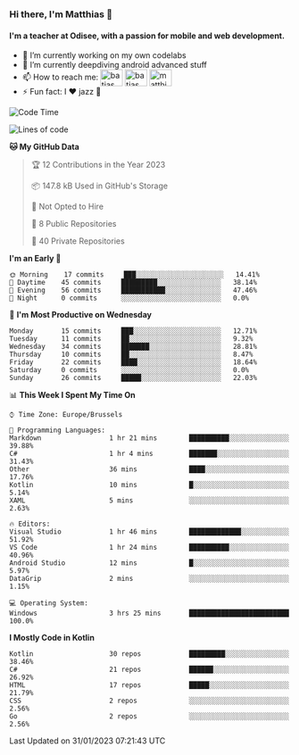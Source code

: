 ### Hi there, I'm Matthias 👋

#### I'm a teacher at Odisee, with a passion for mobile and web development.

- 🔭 I’m currently working on my own codelabs
- 🌱 I’m currently deepdiving android advanced stuff
- 📫 How to reach me: <a href="https://dev.to/batjas" target="_blank"><img align="center" src="https://raw.githubusercontent.com/rahuldkjain/github-profile-readme-generator/master/src/images/icons/Social/devto.svg" alt="batjas" height="30" width="40" /></a>
<a href="https://twitter.com/batjas" target="_blank"><img align="center" src="https://raw.githubusercontent.com/rahuldkjain/github-profile-readme-generator/master/src/images/icons/Social/twitter.svg" alt="batjas" height="30" width="40" /></a>
<a href="https://linkedin.com/in/matthiasdruwé" target="_blank"><img align="center" src="https://raw.githubusercontent.com/rahuldkjain/github-profile-readme-generator/master/src/images/icons/Social/linked-in-alt.svg" alt="matthiasdruwé" height="30" width="40" /></a>
- ⚡ Fun fact: I ❤ jazz 🎷


<!--START_SECTION:waka-->
![Code Time](http://img.shields.io/badge/Code%20Time-637%20hrs%2021%20mins-blue)

![Lines of code](https://img.shields.io/badge/From%20Hello%20World%20I%27ve%20Written-220%20Thousand%20lines%20of%20code-blue)

**🐱 My GitHub Data** 

> 🏆 12 Contributions in the Year 2023
 > 
> 📦 147.8 kB Used in GitHub's Storage 
 > 
> 🚫 Not Opted to Hire
 > 
> 📜 8 Public Repositories 
 > 
> 🔑 40 Private Repositories  
 > 
**I'm an Early 🐤** 

```text
🌞 Morning    17 commits     ███░░░░░░░░░░░░░░░░░░░░░░   14.41% 
🌆 Daytime    45 commits     █████████░░░░░░░░░░░░░░░░   38.14% 
🌃 Evening    56 commits     ███████████░░░░░░░░░░░░░░   47.46% 
🌙 Night      0 commits      ░░░░░░░░░░░░░░░░░░░░░░░░░   0.0%

```
📅 **I'm Most Productive on Wednesday** 

```text
Monday       15 commits     ███░░░░░░░░░░░░░░░░░░░░░░   12.71% 
Tuesday      11 commits     ██░░░░░░░░░░░░░░░░░░░░░░░   9.32% 
Wednesday    34 commits     ███████░░░░░░░░░░░░░░░░░░   28.81% 
Thursday     10 commits     ██░░░░░░░░░░░░░░░░░░░░░░░   8.47% 
Friday       22 commits     ████░░░░░░░░░░░░░░░░░░░░░   18.64% 
Saturday     0 commits      ░░░░░░░░░░░░░░░░░░░░░░░░░   0.0% 
Sunday       26 commits     █████░░░░░░░░░░░░░░░░░░░░   22.03%

```


📊 **This Week I Spent My Time On** 

```text
⌚︎ Time Zone: Europe/Brussels

💬 Programming Languages: 
Markdown                 1 hr 21 mins        ██████████░░░░░░░░░░░░░░░   39.88% 
C#                       1 hr 4 mins         ███████░░░░░░░░░░░░░░░░░░   31.43% 
Other                    36 mins             ████░░░░░░░░░░░░░░░░░░░░░   17.76% 
Kotlin                   10 mins             █░░░░░░░░░░░░░░░░░░░░░░░░   5.14% 
XAML                     5 mins              ░░░░░░░░░░░░░░░░░░░░░░░░░   2.63%

🔥 Editors: 
Visual Studio            1 hr 46 mins        █████████████░░░░░░░░░░░░   51.92% 
VS Code                  1 hr 24 mins        ██████████░░░░░░░░░░░░░░░   40.96% 
Android Studio           12 mins             █░░░░░░░░░░░░░░░░░░░░░░░░   5.97% 
DataGrip                 2 mins              ░░░░░░░░░░░░░░░░░░░░░░░░░   1.15%

💻 Operating System: 
Windows                  3 hrs 25 mins       █████████████████████████   100.0%

```

**I Mostly Code in Kotlin** 

```text
Kotlin                   30 repos            █████████░░░░░░░░░░░░░░░░   38.46% 
C#                       21 repos            ██████░░░░░░░░░░░░░░░░░░░   26.92% 
HTML                     17 repos            █████░░░░░░░░░░░░░░░░░░░░   21.79% 
CSS                      2 repos             ░░░░░░░░░░░░░░░░░░░░░░░░░   2.56% 
Go                       2 repos             ░░░░░░░░░░░░░░░░░░░░░░░░░   2.56%

```



 Last Updated on 31/01/2023 07:21:43 UTC
<!--END_SECTION:waka-->
